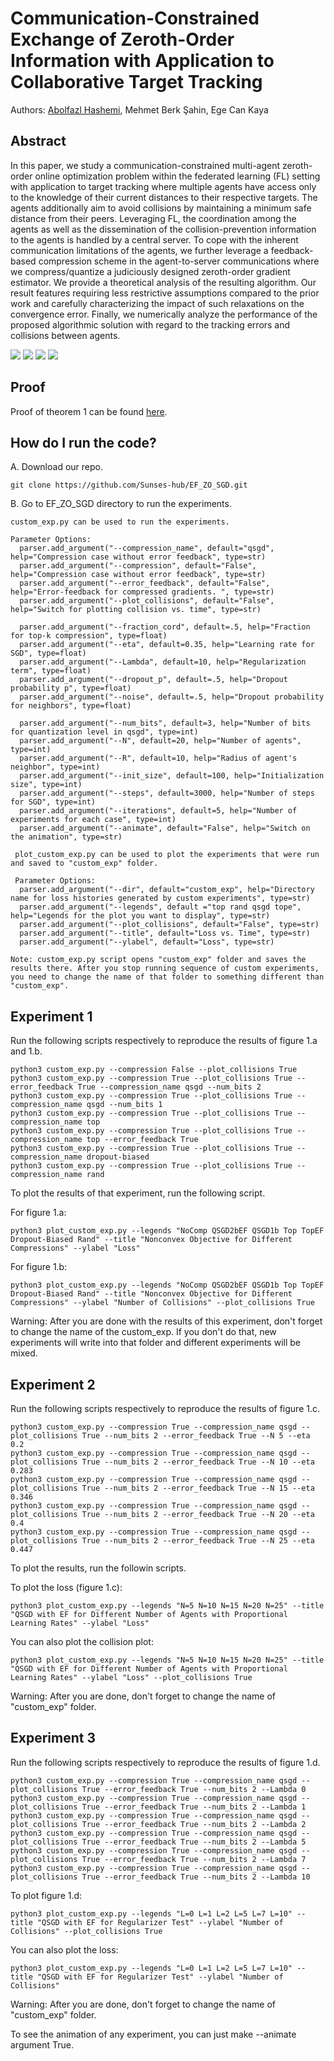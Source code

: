 # Communication-Constrained Exchange of Zeroth-Order Information with Application to Collaborative Target Tracking

Authors: [Abolfazl Hashemi](https://abolfazlh.github.io/), Mehmet Berk Şahin, Ege Can Kaya 

## Abstract

In this paper, we study a communication-constrained multi-agent zeroth-order online optimization problem within the federated learning (FL) setting with application to target tracking where multiple agents have access only to the knowledge of their current distances to their respective targets. The agents additionally aim to avoid collisions by maintaining a minimum safe distance from their peers. Leveraging FL, the coordination among the agents as well as the  dissemination of the collision-prevention information to the agents is handled by a central server. To cope with the inherent communication limitations of the agents, we further leverage a feedback-based compression scheme in the agent-to-server communications where we compress/quantize a judiciously designed zeroth-order gradient estimator. We provide a theoretical analysis of the resulting algorithm. Our result features requiring  less restrictive assumptions compared to the prior work and carefully characterizing the impact of such relaxations on the convergence error. Finally, we numerically analyze the performance of the proposed algorithmic solution with regard to the tracking errors and collisions between agents.

![](LossForDifferentComp.png) 
![](CollForCompressions.png)
![](QSDEFLamb.png)
![](QSGDEFN.png)

## Proof

Proof of theorem 1 can be found [here](ConvergenceAnalysis.pdf).


## How do I run the code? 

A. Download our repo.

```
git clone https://github.com/Sunses-hub/EF_ZO_SGD.git
```
B. Go to EF_ZO_SGD directory to run the experiments. 
```
custom_exp.py can be used to run the experiments. 

Parameter Options: 
  parser.add_argument("--compression_name", default="qsgd", help="Compression case without error feedback", type=str)
  parser.add_argument("--compression", default="False", help="Compression case without error feedback", type=str)
  parser.add_argument("--error_feedback", default="False", help="Error-feedback for compressed gradients. ", type=str)
  parser.add_argument("--plot_collisions", default="False", help="Switch for plotting collision vs. time", type=str)

  parser.add_argument("--fraction_cord", default=.5, help="Fraction for top-k compression", type=float)
  parser.add_argument("--eta", default=0.35, help="Learning rate for SGD", type=float)
  parser.add_argument("--Lambda", default=10, help="Regularization term", type=float)
  parser.add_argument("--dropout_p", default=.5, help="Dropout probability p", type=float)
  parser.add_argument("--noise", default=.5, help="Dropout probability for neighbors", type=float)

  parser.add_argument("--num_bits", default=3, help="Number of bits for quantization level in qsgd", type=int)
  parser.add_argument("--N", default=20, help="Number of agents", type=int)
  parser.add_argument("--R", default=10, help="Radius of agent's neighbor", type=int)
  parser.add_argument("--init_size", default=100, help="Initialization size", type=int)
  parser.add_argument("--steps", default=3000, help="Number of steps for SGD", type=int)
  parser.add_argument("--iterations", default=5, help="Number of experiments for each case", type=int)
  parser.add_argument("--animate", default="False", help="Switch on the animation", type=str)
  
 plot_custom_exp.py can be used to plot the experiments that were run and saved to "custom_exp" folder. 
 
 Parameter Options:
  parser.add_argument("--dir", default="custom_exp", help="Directory name for loss histories generated by custom experiments", type=str)
  parser.add_argument("--legends", default ="top rand qsgd tope", help="Legends for the plot you want to display", type=str)
  parser.add_argument("--plot_collisions", default="False", type=str)
  parser.add_argument("--title", default="Loss vs. Time", type=str)
  parser.add_argument("--ylabel", default="Loss", type=str)
  
Note: custom_exp.py script opens "custom_exp" folder and saves the results there. After you stop running sequence of custom experiments, you need to change the name of that folder to something different than "custom_exp".
```

## Experiment 1 

Run the following scripts respectively to reproduce the results of figure 1.a and 1.b. 
```
python3 custom_exp.py --compression False --plot_collisions True 
python3 custom_exp.py --compression True --plot_collisions True --error_feedback True --compression_name qsgd --num_bits 2 
python3 custom_exp.py --compression True --plot_collisions True --compression_name qsgd --num_bits 1 
python3 custom_exp.py --compression True --plot_collisions True --compression_name top
python3 custom_exp.py --compression True --plot_collisions True --compression_name top --error_feedback True 
python3 custom_exp.py --compression True --plot_collisions True --compression_name dropout-biased 
python3 custom_exp.py --compression True --plot_collisions True --compression_name rand 
```

To plot the results of that experiment, run the following script.

For figure 1.a:
```
python3 plot_custom_exp.py --legends "NoComp QSGD2bEF QSGD1b Top TopEF Dropout-Biased Rand" --title "Nonconvex Objective for Different Compressions" --ylabel "Loss"
```
For figure 1.b:
```
python3 plot_custom_exp.py --legends "NoComp QSGD2bEF QSGD1b Top TopEF Dropout-Biased Rand" --title "Nonconvex Objective for Different Compressions" --ylabel "Number of Collisions" --plot_collisions True
```
Warning: After you are done with the results of this experiment, don't forget to change the name of the custom_exp. If you don't do that, new experiments will write into that folder and different experiments will be mixed. 

## Experiment 2 

Run the following scripts respectively to reproduce the results of figure 1.c. 

```
python3 custom_exp.py --compression True --compression_name qsgd --plot_collisions True --num_bits 2 --error_feedback True --N 5 --eta 0.2
python3 custom_exp.py --compression True --compression_name qsgd --plot_collisions True --num_bits 2 --error_feedback True --N 10 --eta 0.283
python3 custom_exp.py --compression True --compression_name qsgd --plot_collisions True --num_bits 2 --error_feedback True --N 15 --eta 0.346
python3 custom_exp.py --compression True --compression_name qsgd --plot_collisions True --num_bits 2 --error_feedback True --N 20 --eta 0.4
python3 custom_exp.py --compression True --compression_name qsgd --plot_collisions True --num_bits 2 --error_feedback True --N 25 --eta 0.447
```

To plot the results, run the followin scripts.

To plot the loss (figure 1.c):
```
python3 plot_custom_exp.py --legends "N=5 N=10 N=15 N=20 N=25" --title "QSGD with EF for Different Number of Agents with Proportional Learning Rates" --ylabel "Loss"
```
You can also plot the collision plot:
```
python3 plot_custom_exp.py --legends "N=5 N=10 N=15 N=20 N=25" --title "QSGD with EF for Different Number of Agents with Proportional Learning Rates" --ylabel "Loss" --plot_collisions True 
```
Warning: After you are done, don't forget to change the name of "custom_exp" folder. 


## Experiment 3 

Run the following scripts respectively to reproduce the results of figure 1.d. 

```
python3 custom_exp.py --compression True --compression_name qsgd --plot_collisions True --error_feedback True --num_bits 2 --Lambda 0 
python3 custom_exp.py --compression True --compression_name qsgd --plot_collisions True --error_feedback True --num_bits 2 --Lambda 1
python3 custom_exp.py --compression True --compression_name qsgd --plot_collisions True --error_feedback True --num_bits 2 --Lambda 2 
python3 custom_exp.py --compression True --compression_name qsgd --plot_collisions True --error_feedback True --num_bits 2 --Lambda 5 
python3 custom_exp.py --compression True --compression_name qsgd --plot_collisions True --error_feedback True --num_bits 2 --Lambda 7 
python3 custom_exp.py --compression True --compression_name qsgd --plot_collisions True --error_feedback True --num_bits 2 --Lambda 10 
```

To plot figure 1.d:
```
python3 plot_custom_exp.py --legends "L=0 L=1 L=2 L=5 L=7 L=10" --title "QSGD with EF for Regularizer Test" --ylabel "Number of Collisions" --plot_collisions True 
```
You can also plot the loss: 
```
python3 plot_custom_exp.py --legends "L=0 L=1 L=2 L=5 L=7 L=10" --title "QSGD with EF for Regularizer Test" --ylabel "Number of Collisions"
```
Warning: After you are done, don't forget to change the name of "custom_exp" folder. 

To see the animation of any experiment, you can just make --animate argument True. 
